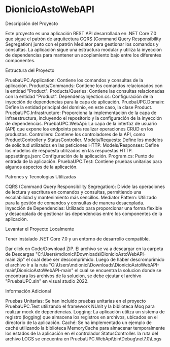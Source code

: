 # DionicioAstoWebAPI
Descripción del Proyecto

Este proyecto es una aplicación REST API desarrollada en .NET Core 7.0 que sigue el patrón de arquitectura CQRS (Command Query Responsibility Segregation) junto con el patrón Mediator para gestionar los comandos y consultas. La aplicación sigue una estructura modular y utiliza la inyección de dependencias para mantener un acoplamiento bajo entre los diferentes componentes.

Estructura del Proyecto

PruebaUPC.Application: Contiene los comandos y consultas de la aplicación. Products/Commands: Contiene los comandos relacionados con la entidad "Product". Products/Queries: Contiene las consultas relacionadas con la entidad "Product". DependencyInjection.cs: Configuración de la inyección de dependencias para la capa de aplicación. PruebaUPC.Domain: Define la entidad principal del dominio, en este caso, la clase Product. PruebaUPC.Infrastructure: Proporciona la implementación de la capa de infraestructura, incluyendo el repositorio y la configuración de la inyección de dependencias. PruebaUPC.WebApi: La capa de la interfaz de usuario (API) que expone los endpoints para realizar operaciones CRUD en los productos. Controllers: Contiene los controladores de la API, como ProductController y StatusController. Models/Requests: Define los modelos de solicitud utilizados en las peticiones HTTP. Models/Responses: Define los modelos de respuesta utilizados en las respuestas HTTP. appsettings.json: Configuración de la aplicación. Program.cs: Punto de entrada de la aplicación. PruebaUPC.Test: Contiene pruebas unitarias para algunos aspectos de la aplicación.

Patrones y Tecnologías Utilizadas

CQRS (Command Query Responsibility Segregation): Divide las operaciones de lectura y escritura en comandos y consultas, permitiendo una escalabilidad y mantenimiento más sencillos. Mediator Pattern: Utilizado para la gestión de comandos y consultas de manera desacoplada. Inyección de Dependencias: Utilizado para proporcionar una forma flexible y desacoplada de gestionar las dependencias entre los componentes de la aplicación.

Levantar el Proyecto Localmente

Tener instalado .NET Core 7.0 y un entorno de desarrollo compatible.

Dar click en Code/Download ZIP. El archivo se va a descargar en la carpeta de Descargas "C:\Users\mdionici\Downloads\DionicioAstoWebAPI-main.zip" el cual debe ser descomprimido. Luego de haber descromprimido el archivo ir a la ruta "C:\Users\mdionici\Downloads\DionicioAstoWebAPI-main\DionicioAstoWebAPI-main" el cual se encuentra la solucion donde se encontrara los archivos de la solucion, se debe ejeutar el archivo "PruebaUPC.sln" en visual studio 2022.

Información Adicional

Pruebas Unitarias: Se han incluido pruebas unitarias en el proyecto PruebaUPC.Test utilizando el framework NUnit y la biblioteca Moq para realizar mock de dependencias. Logging: La aplicación utiliza un sistema de registro (logging) que almacena los registros en archivos, ubicados en el directorio de la aplicación. Caché: Se ha implementado un ejemplo de caché utilizando la biblioteca MemoryCache para almacenar temporalmente los estados de la aplicación en el controlador StatusController. la ruta del archivo LOGS se encuentra en PruebaUPC.WebApi\bin\Debug\net7.0\Logs
